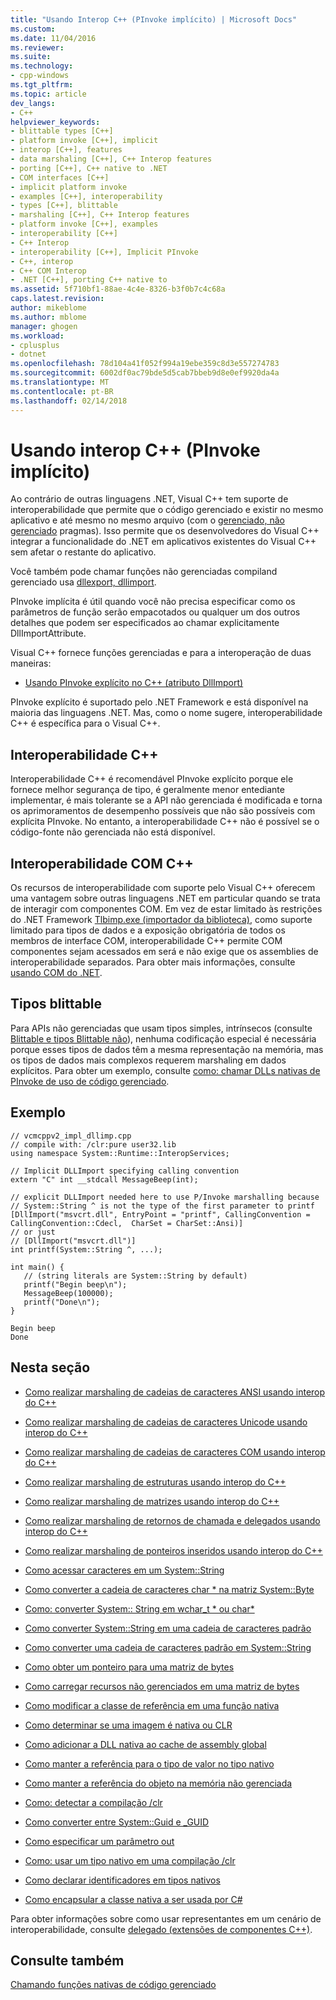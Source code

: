 ```yaml
---
title: "Usando Interop C++ (PInvoke implícito) | Microsoft Docs"
ms.custom: 
ms.date: 11/04/2016
ms.reviewer: 
ms.suite: 
ms.technology:
- cpp-windows
ms.tgt_pltfrm: 
ms.topic: article
dev_langs:
- C++
helpviewer_keywords:
- blittable types [C++]
- platform invoke [C++], implicit
- interop [C++], features
- data marshaling [C++], C++ Interop features
- porting [C++], C++ native to .NET
- COM interfaces [C++]
- implicit platform invoke
- examples [C++], interoperability
- types [C++], blittable
- marshaling [C++], C++ Interop features
- platform invoke [C++], examples
- interoperability [C++]
- C++ Interop
- interoperability [C++], Implicit PInvoke
- C++, interop
- C++ COM Interop
- .NET [C++], porting C++ native to
ms.assetid: 5f710bf1-88ae-4c4e-8326-b3f0b7c4c68a
caps.latest.revision: 
author: mikeblome
ms.author: mblome
manager: ghogen
ms.workload:
- cplusplus
- dotnet
ms.openlocfilehash: 78d104a41f052f994a19ebe359c8d3e557274783
ms.sourcegitcommit: 6002df0ac79bde5d5cab7bbeb9d8e0ef9920da4a
ms.translationtype: MT
ms.contentlocale: pt-BR
ms.lasthandoff: 02/14/2018
---
```

# <a name="using-c-interop-implicit-pinvoke"></a>Usando interop C++ (PInvoke implícito)
Ao contrário de outras linguagens .NET, Visual C++ tem suporte de interoperabilidade que permite que o código gerenciado e existir no mesmo aplicativo e até mesmo no mesmo arquivo (com o [gerenciado, não gerenciado](../preprocessor/managed-unmanaged.md) pragmas). Isso permite que os desenvolvedores do Visual C++ integrar a funcionalidade do .NET em aplicativos existentes do Visual C++ sem afetar o restante do aplicativo.  
  
 Você também pode chamar funções não gerenciadas compiland gerenciado usa [dllexport, dllimport](../cpp/dllexport-dllimport.md).  
  
 PInvoke implícita é útil quando você não precisa especificar como os parâmetros de função serão empacotados ou qualquer um dos outros detalhes que podem ser especificados ao chamar explicitamente DllImportAttribute.  
  
 Visual C++ fornece funções gerenciadas e para a interoperação de duas maneiras:  
  
-   [Usando PInvoke explícito no C++ (atributo DllImport)](../dotnet/using-explicit-pinvoke-in-cpp-dllimport-attribute.md)  
  
 PInvoke explícito é suportado pelo .NET Framework e está disponível na maioria das linguagens .NET. Mas, como o nome sugere, interoperabilidade C++ é específica para o Visual C++.  
  
## <a name="c-interop"></a>Interoperabilidade C++  
 Interoperabilidade C++ é recomendável PInvoke explícito porque ele fornece melhor segurança de tipo, é geralmente menor entediante implementar, é mais tolerante se a API não gerenciada é modificada e torna os aprimoramentos de desempenho possíveis que não são possíveis com explícita PInvoke. No entanto, a interoperabilidade C++ não é possível se o código-fonte não gerenciada não está disponível.  
  
## <a name="c-com-interop"></a>Interoperabilidade COM C++  
 Os recursos de interoperabilidade com suporte pelo Visual C++ oferecem uma vantagem sobre outras linguagens .NET em particular quando se trata de interagir com componentes COM. Em vez de estar limitado às restrições do .NET Framework [Tlbimp.exe (importador da biblioteca)](/dotnet/framework/tools/tlbimp-exe-type-library-importer), como suporte limitado para tipos de dados e a exposição obrigatória de todos os membros de interface COM, interoperabilidade C++ permite COM componentes sejam acessados em será e não exige que os assemblies de interoperabilidade separados. Para obter mais informações, consulte [usando COM do .NET](http://msdn.microsoft.com/en-us/03976661-6278-4227-a6c1-3b3315502c15).  
  
## <a name="blittable-types"></a>Tipos blittable  
 Para APIs não gerenciadas que usam tipos simples, intrínsecos (consulte [Blittable e tipos Blittable não](http://msdn.microsoft.com/Library/d03b050e-2916-49a0-99ba-f19316e5c1b3)), nenhuma codificação especial é necessária porque esses tipos de dados têm a mesma representação na memória, mas os tipos de dados mais complexos requerem marshaling em dados explícitos. Para obter um exemplo, consulte [como: chamar DLLs nativas de PInvoke de uso de código gerenciado](../dotnet/how-to-call-native-dlls-from-managed-code-using-pinvoke.md).  
  
## <a name="example"></a>Exemplo  
  
```  
// vcmcppv2_impl_dllimp.cpp  
// compile with: /clr:pure user32.lib  
using namespace System::Runtime::InteropServices;  
  
// Implicit DLLImport specifying calling convention  
extern "C" int __stdcall MessageBeep(int);  
  
// explicit DLLImport needed here to use P/Invoke marshalling because  
// System::String ^ is not the type of the first parameter to printf  
[DllImport("msvcrt.dll", EntryPoint = "printf", CallingConvention = CallingConvention::Cdecl,  CharSet = CharSet::Ansi)]  
// or just  
// [DllImport("msvcrt.dll")]  
int printf(System::String ^, ...);   
  
int main() {  
   // (string literals are System::String by default)  
   printf("Begin beep\n");  
   MessageBeep(100000);  
   printf("Done\n");  
}  
```  
  
```Output  
Begin beep  
Done  
```  
  
## <a name="in-this-section"></a>Nesta seção  
  
-   [Como realizar marshaling de cadeias de caracteres ANSI usando interop do C++](../dotnet/how-to-marshal-ansi-strings-using-cpp-interop.md)  
  
-   [Como realizar marshaling de cadeias de caracteres Unicode usando interop do C++](../dotnet/how-to-marshal-unicode-strings-using-cpp-interop.md)  
  
-   [Como realizar marshaling de cadeias de caracteres COM usando interop do C++](../dotnet/how-to-marshal-com-strings-using-cpp-interop.md)  
  
-   [Como realizar marshaling de estruturas usando interop do C++](../dotnet/how-to-marshal-structures-using-cpp-interop.md)  
  
-   [Como realizar marshaling de matrizes usando interop do C++](../dotnet/how-to-marshal-arrays-using-cpp-interop.md)  
  
-   [Como realizar marshaling de retornos de chamada e delegados usando interop do C++](../dotnet/how-to-marshal-callbacks-and-delegates-by-using-cpp-interop.md)  
  
-   [Como realizar marshaling de ponteiros inseridos usando interop do C++](../dotnet/how-to-marshal-embedded-pointers-using-cpp-interop.md)  
  
-   [Como acessar caracteres em um System::String](../dotnet/how-to-access-characters-in-a-system-string.md)  
  
-   [Como converter a cadeia de caracteres char * na matriz System::Byte](../dotnet/how-to-convert-char-star-string-to-system-byte-array.md)  
  
-   [Como: converter System:: String em wchar_t * ou char\*](../dotnet/how-to-convert-system-string-to-wchar-t-star-or-char-star.md)  
  
-   [Como converter System::String em uma cadeia de caracteres padrão](../dotnet/how-to-convert-system-string-to-standard-string.md)  
  
-   [Como converter uma cadeia de caracteres padrão em System::String](../dotnet/how-to-convert-standard-string-to-system-string.md)  
  
-   [Como obter um ponteiro para uma matriz de bytes](../dotnet/how-to-obtain-a-pointer-to-byte-array.md)  
  
-   [Como carregar recursos não gerenciados em uma matriz de bytes](../dotnet/how-to-load-unmanaged-resources-into-a-byte-array.md)  
  
-   [Como modificar a classe de referência em uma função nativa](../dotnet/how-to-modify-reference-class-in-a-native-function.md)  
  
-   [Como determinar se uma imagem é nativa ou CLR](../dotnet/how-to-determine-if-an-image-is-native-or-clr.md)  
  
-   [Como adicionar a DLL nativa ao cache de assembly global](../dotnet/how-to-add-native-dll-to-global-assembly-cache.md)  
  
-   [Como manter a referência para o tipo de valor no tipo nativo](../dotnet/how-to-hold-reference-to-value-type-in-native-type.md)  
  
-   [Como manter a referência do objeto na memória não gerenciada](../dotnet/how-to-hold-object-reference-in-unmanaged-memory.md)  
  
-   [Como: detectar a compilação /clr](../dotnet/how-to-detect-clr-compilation.md)  
  
-   [Como converter entre System::Guid e _GUID](../dotnet/how-to-convert-between-system-guid-and-guid.md)  
  
-   [Como especificar um parâmetro out](../dotnet/how-to-specify-an-out-parameter.md)  
  
-   [Como: usar um tipo nativo em uma compilação /clr](../dotnet/how-to-use-a-native-type-in-a-clr-compilation.md)  
  
-   [Como declarar identificadores em tipos nativos](../dotnet/how-to-declare-handles-in-native-types.md)  
  
-   [Como encapsular a classe nativa a ser usada por C#](../dotnet/how-to-wrap-native-class-for-use-by-csharp.md)  
  
 Para obter informações sobre como usar representantes em um cenário de interoperabilidade, consulte [delegado (extensões de componentes C++)](../windows/delegate-cpp-component-extensions.md).  
  
## <a name="see-also"></a>Consulte também  
 [Chamando funções nativas de código gerenciado](../dotnet/calling-native-functions-from-managed-code.md)